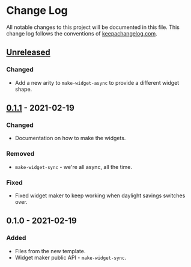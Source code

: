 # Change Log
All notable changes to this project will be documented in this file. This change log follows the conventions of [keepachangelog.com](http://keepachangelog.com/).

## [Unreleased]
### Changed
- Add a new arity to `make-widget-async` to provide a different widget shape.

## [0.1.1] - 2021-02-19
### Changed
- Documentation on how to make the widgets.

### Removed
- `make-widget-sync` - we're all async, all the time.

### Fixed
- Fixed widget maker to keep working when daylight savings switches over.

## 0.1.0 - 2021-02-19
### Added
- Files from the new template.
- Widget maker public API - `make-widget-sync`.

[Unreleased]: https://github.com/your-name/coil/compare/0.1.1...HEAD
[0.1.1]: https://github.com/your-name/coil/compare/0.1.0...0.1.1

